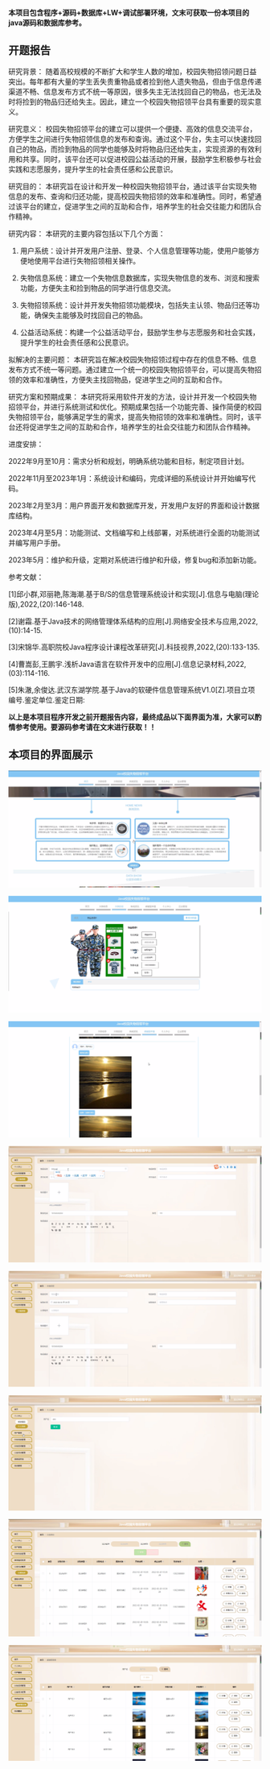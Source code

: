 ****本项目包含程序+源码+数据库+LW+调试部署环境，文末可获取一份本项目的java源码和数据库参考。****

## ******开题报告******

研究背景：
随着高校规模的不断扩大和学生人数的增加，校园失物招领问题日益突出。每年都有大量的学生丢失贵重物品或者捡到他人遗失物品，但由于信息传递渠道不畅、信息发布方式不统一等原因，很多失主无法找回自己的物品，也无法及时将捡到的物品归还给失主。因此，建立一个校园失物招领平台具有重要的现实意义。

研究意义：
校园失物招领平台的建立可以提供一个便捷、高效的信息交流平台，方便学生之间进行失物招领信息的发布和查询。通过这个平台，失主可以快速找回自己的物品，而捡到物品的同学也能够及时将物品归还给失主，实现资源的有效利用和共享。同时，该平台还可以促进校园公益活动的开展，鼓励学生积极参与社会实践和志愿服务，提升学生的社会责任感和公民意识。

研究目的：
本研究旨在设计和开发一种校园失物招领平台，通过该平台实现失物信息的发布、查询和归还功能，提高校园失物招领的效率和准确性。同时，希望通过该平台的建立，促进学生之间的互助和合作，培养学生的社会交往能力和团队合作精神。

研究内容： 本研究的主要内容包括以下几个方面：

  1. 用户系统：设计并开发用户注册、登录、个人信息管理等功能，使用户能够方便地使用平台进行失物招领相关操作。

  2. 失物信息系统：建立一个失物信息数据库，实现失物信息的发布、浏览和搜索功能，方便失主和捡到物品的同学进行信息交流。

  3. 失物招领系统：设计并开发失物招领功能模块，包括失主认领、物品归还等功能，确保失主能够及时找回自己的物品。

  4. 公益活动系统：构建一个公益活动平台，鼓励学生参与志愿服务和社会实践，提升学生的社会责任感和公民意识。

拟解决的主要问题：
本研究旨在解决校园失物招领过程中存在的信息不畅、信息发布方式不统一等问题。通过建立一个统一的校园失物招领平台，可以提高失物招领的效率和准确性，方便失主找回物品，促进学生之间的互助和合作。

研究方案和预期成果：
本研究将采用软件开发的方法，设计并开发一个校园失物招领平台，并进行系统测试和优化。预期成果包括一个功能完善、操作简便的校园失物招领平台，能够满足学生的需求，提高失物招领的效率和准确性。同时，该平台还将促进学生之间的互助和合作，培养学生的社会交往能力和团队合作精神。

进度安排：

2022年9月至10月：需求分析和规划，明确系统功能和目标，制定项目计划。

2022年11月至2023年1月：系统设计和编码，完成详细的系统设计并开始编写代码。

2023年2月至3月：用户界面开发和数据库开发，开发用户友好的界面和设计数据库结构。

2023年4月至5月：功能测试、文档编写和上线部署，对系统进行全面的功能测试并编写用户手册。

2023年5月：维护和升级，定期对系统进行维护和升级，修复bug和添加新功能。

参考文献：

[1]邱小群,邓丽艳,陈海潮.基于B/S的信息管理系统设计和实现[J].信息与电脑(理论版),2022,(20):146-148.

[2]谢霜.基于Java技术的网络管理体系结构的应用[J].网络安全技术与应用,2022,(10):14-15.

[3]宋锦华.高职院校Java程序设计课程改革研究[J].科技视界,2022,(20):133-135.

[4]曹嵩彭,王鹏宇.浅析Java语言在软件开发中的应用[J].信息记录材料,2022,(03):114-116.

[5]朱澈,余俊达.武汉东湖学院.基于Java的软硬件信息管理系统V1.0[Z].项目立项编号.鉴定单位.鉴定日期:

****以上是本项目程序开发之前开题报告内容，最终成品以下面界面为准，大家可以酌情参考使用。要源码参考请在文末进行获取！！****

## ******本项目的界面展示******

![](./res/57e60a4d9ec54b2d8bb533470ed6d5bd.png)

![](./res/0b79e6f87df042dc9690bbf98fcfa6a5.png)

![](./res/d7184f0bbfe6416fa45077f05abafbd6.png)

![](./res/dc19d3c5a0794683bd72bae036480cf4.png)

![](./res/284a9ebc05b440e7a8ef4a387063c672.png)

![](./res/b602dffa967247ca9cc861de5fd54c15.png)

![](./res/b48037508c7847a1827fb0fbded511ab.png)

![](./res/246035ae7dfc43449a6f0b88c482b2df.png)

